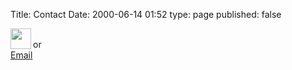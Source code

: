Title: Contact
Date: 2000-06-14 01:52 
type: page
published: false

<a href="http://twitter.com/four_sides"><img src="http://farm9.staticflickr.com/8543/8980624779_703d218727_o.png" height="33px" width="33px" align="left"></a>
<br>
or 
<br>
<a href="mailto:james@foursides.ca">Email</a>
<br>